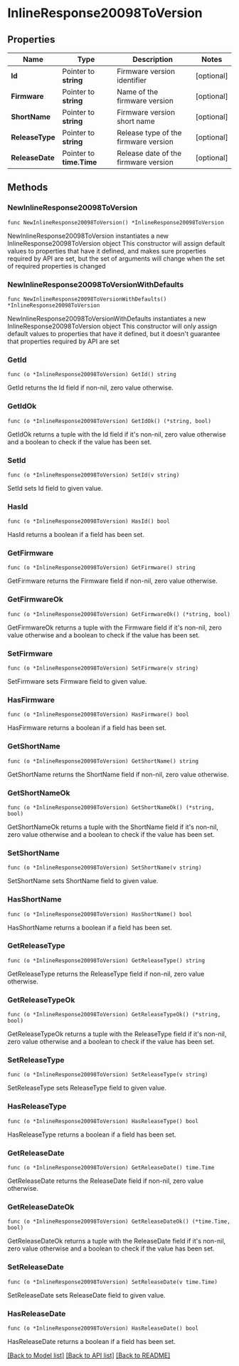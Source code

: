# InlineResponse20098ToVersion

## Properties

Name | Type | Description | Notes
------------ | ------------- | ------------- | -------------
**Id** | Pointer to **string** | Firmware version identifier | [optional] 
**Firmware** | Pointer to **string** | Name of the firmware version | [optional] 
**ShortName** | Pointer to **string** | Firmware version short name | [optional] 
**ReleaseType** | Pointer to **string** | Release type of the firmware version | [optional] 
**ReleaseDate** | Pointer to **time.Time** | Release date of the firmware version | [optional] 

## Methods

### NewInlineResponse20098ToVersion

`func NewInlineResponse20098ToVersion() *InlineResponse20098ToVersion`

NewInlineResponse20098ToVersion instantiates a new InlineResponse20098ToVersion object
This constructor will assign default values to properties that have it defined,
and makes sure properties required by API are set, but the set of arguments
will change when the set of required properties is changed

### NewInlineResponse20098ToVersionWithDefaults

`func NewInlineResponse20098ToVersionWithDefaults() *InlineResponse20098ToVersion`

NewInlineResponse20098ToVersionWithDefaults instantiates a new InlineResponse20098ToVersion object
This constructor will only assign default values to properties that have it defined,
but it doesn't guarantee that properties required by API are set

### GetId

`func (o *InlineResponse20098ToVersion) GetId() string`

GetId returns the Id field if non-nil, zero value otherwise.

### GetIdOk

`func (o *InlineResponse20098ToVersion) GetIdOk() (*string, bool)`

GetIdOk returns a tuple with the Id field if it's non-nil, zero value otherwise
and a boolean to check if the value has been set.

### SetId

`func (o *InlineResponse20098ToVersion) SetId(v string)`

SetId sets Id field to given value.

### HasId

`func (o *InlineResponse20098ToVersion) HasId() bool`

HasId returns a boolean if a field has been set.

### GetFirmware

`func (o *InlineResponse20098ToVersion) GetFirmware() string`

GetFirmware returns the Firmware field if non-nil, zero value otherwise.

### GetFirmwareOk

`func (o *InlineResponse20098ToVersion) GetFirmwareOk() (*string, bool)`

GetFirmwareOk returns a tuple with the Firmware field if it's non-nil, zero value otherwise
and a boolean to check if the value has been set.

### SetFirmware

`func (o *InlineResponse20098ToVersion) SetFirmware(v string)`

SetFirmware sets Firmware field to given value.

### HasFirmware

`func (o *InlineResponse20098ToVersion) HasFirmware() bool`

HasFirmware returns a boolean if a field has been set.

### GetShortName

`func (o *InlineResponse20098ToVersion) GetShortName() string`

GetShortName returns the ShortName field if non-nil, zero value otherwise.

### GetShortNameOk

`func (o *InlineResponse20098ToVersion) GetShortNameOk() (*string, bool)`

GetShortNameOk returns a tuple with the ShortName field if it's non-nil, zero value otherwise
and a boolean to check if the value has been set.

### SetShortName

`func (o *InlineResponse20098ToVersion) SetShortName(v string)`

SetShortName sets ShortName field to given value.

### HasShortName

`func (o *InlineResponse20098ToVersion) HasShortName() bool`

HasShortName returns a boolean if a field has been set.

### GetReleaseType

`func (o *InlineResponse20098ToVersion) GetReleaseType() string`

GetReleaseType returns the ReleaseType field if non-nil, zero value otherwise.

### GetReleaseTypeOk

`func (o *InlineResponse20098ToVersion) GetReleaseTypeOk() (*string, bool)`

GetReleaseTypeOk returns a tuple with the ReleaseType field if it's non-nil, zero value otherwise
and a boolean to check if the value has been set.

### SetReleaseType

`func (o *InlineResponse20098ToVersion) SetReleaseType(v string)`

SetReleaseType sets ReleaseType field to given value.

### HasReleaseType

`func (o *InlineResponse20098ToVersion) HasReleaseType() bool`

HasReleaseType returns a boolean if a field has been set.

### GetReleaseDate

`func (o *InlineResponse20098ToVersion) GetReleaseDate() time.Time`

GetReleaseDate returns the ReleaseDate field if non-nil, zero value otherwise.

### GetReleaseDateOk

`func (o *InlineResponse20098ToVersion) GetReleaseDateOk() (*time.Time, bool)`

GetReleaseDateOk returns a tuple with the ReleaseDate field if it's non-nil, zero value otherwise
and a boolean to check if the value has been set.

### SetReleaseDate

`func (o *InlineResponse20098ToVersion) SetReleaseDate(v time.Time)`

SetReleaseDate sets ReleaseDate field to given value.

### HasReleaseDate

`func (o *InlineResponse20098ToVersion) HasReleaseDate() bool`

HasReleaseDate returns a boolean if a field has been set.


[[Back to Model list]](../README.md#documentation-for-models) [[Back to API list]](../README.md#documentation-for-api-endpoints) [[Back to README]](../README.md)


